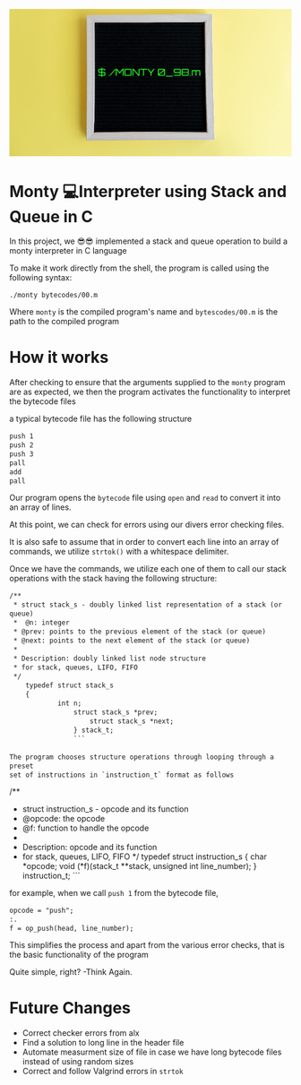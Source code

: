 ![How to run the program](/Monty.png "Monty Photo")

# Monty 💻Interpreter using Stack and Queue in C


In this project, we 😎😎 implemented a stack and queue operation to build a monty
interpreter in C language

To make it work directly from the shell, the program is called using the
following syntax:


```
./monty bytecodes/00.m
```

Where `monty` is the compiled program's name and `bytescodes/00.m` is the path
to the compiled program

# How it works

After checking to ensure that the arguments supplied to the `monty` program are
as expected, we then the program activates the functionality to interpret the
bytecode files

a typical bytecode file has the following structure
```
push 1
push 2
push 3
pall
add
pall

```

Our program opens the `bytecode` file using `open` and `read` to convert it
into an array of lines.

At this point, we can check for errors using our divers error checking files.

It is also safe to assume that in order to convert each line into an array
of commands, we utilize `strtok()` with a whitespace delimiter.

Once we have the commands, we utilize each one of them to call our stack
operations with the stack having the following structure:

```
/**
 * struct stack_s - doubly linked list representation of a stack (or queue)
 *  @n: integer
 * @prev: points to the previous element of the stack (or queue)
 * @next: points to the next element of the stack (or queue)
 *
 * Description: doubly linked list node structure
 * for stack, queues, LIFO, FIFO
 */
	typedef struct stack_s
	{
	        int n;
		        struct stack_s *prev;
			        struct stack_s *next;
				} stack_t;
				```

The program chooses structure operations through looping through a preset
set of instructions in `instruction_t` format as follows

```
/**
 * struct instruction_s - opcode and its function
 * @opcode: the opcode
 * @f: function to handle the opcode
 *
 * Description: opcode and its function
 * for stack, queues, LIFO, FIFO
 */
       typedef struct instruction_s
       {
               char *opcode;
	               void (*f)(stack_t **stack, unsigned int line_number);
		       } instruction_t;
		       ```

for example, when we call `push 1` from the bytecode file,
```
opcode = "push";
:.
f = op_push(head, line_number);
```

This simplifies the process and apart from the various error checks, that is
the basic functionality of the program

Quite simple, right?
-Think Again.

# Future Changes

- Correct checker errors from alx
- Find a solution to long line in the header file
- Automate measurment size of file in case we have long bytecode files instead
of using random sizes
- Correct and follow Valgrind errors in `strtok`
